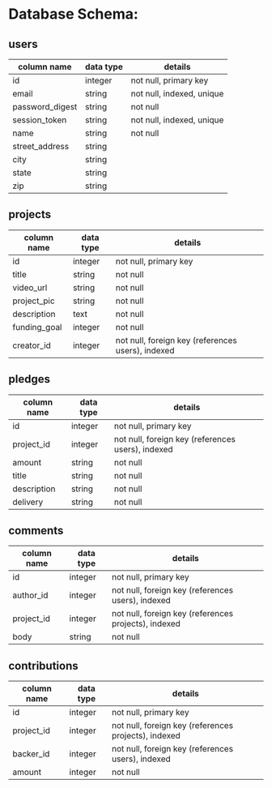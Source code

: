 # Database Schema:

## users
column name     | data type | details
----------------|-----------|-----------------------
id              | integer   | not null, primary key
email           | string    | not null, indexed, unique
password_digest | string    | not null
session_token   | string    | not null, indexed, unique
name            | string    | not null
street_address  | string    |
city            | string    |
state           | string    |
zip             | string    |


## projects
column name | data type | details
------------|-----------|-----------------------
id          | integer   | not null, primary key
title       | string    | not null
video_url   | string    | not null
project_pic | string    | not null
description | text      | not null
funding_goal| integer   | not null
creator_id  | integer   | not null, foreign key (references users), indexed

## pledges
column name | data type | details
------------|-----------|-----------------------
id          | integer   | not null, primary key
project_id  | integer   | not null, foreign key (references users), indexed
amount      | string    | not null
title       | string    | not null
description | string    | not null
delivery    | string    | not null

## comments
column name | data type | details
------------|-----------|-----------------------
id          | integer   | not null, primary key
author_id   | integer   | not null, foreign key (references users), indexed
project_id  | integer   | not null, foreign key (references projects), indexed
body        | string    | not null


## contributions
column name | data type | details
------------|-----------|-----------------------
id          | integer   | not null, primary key
project_id  | integer   | not null, foreign key (references projects), indexed
backer_id   | integer   | not null, foreign key (references users), indexed
amount      | integer   | not null
